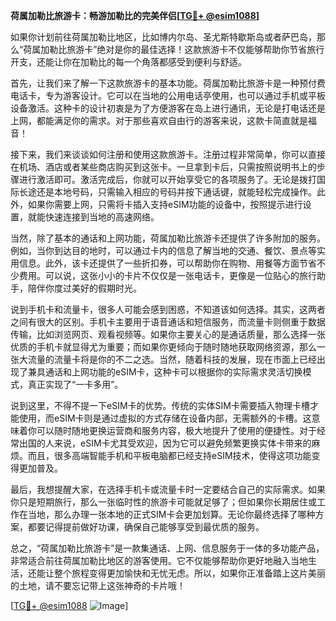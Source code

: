 **荷属加勒比旅游卡：畅游加勒比的完美伴侣[[TG💪+ @esim1088](https://t.me/s/esim1088)]**

如果你计划前往荷属加勒比地区，比如博内尔岛、圣尤斯特歇斯岛或者萨巴岛，那么“荷属加勒比旅游卡”绝对是你的最佳选择！这款旅游卡不仅能够帮助你节省旅行开支，还能让你在加勒比的每一个角落都感受到便利与舒适。

首先，让我们来了解一下这款旅游卡的基本功能。荷属加勒比旅游卡是一种预付费电话卡，专为游客设计。它可以在当地的公用电话亭使用，也可以通过手机或平板设备激活。这种卡的设计初衷是为了方便游客在岛上进行通讯，无论是打电话还是上网，都能满足你的需求。对于那些喜欢自由行的游客来说，这款卡简直就是福音！

接下来，我们来谈谈如何注册和使用这款旅游卡。注册过程非常简单，你可以直接在机场、酒店或者某些商店购买到这张卡。一旦拿到卡后，只需按照说明书上的步骤进行激活即可。激活完成后，你就可以开始享受它的各项服务了。无论是拨打国际长途还是本地号码，只需输入相应的号码并按下通话键，就能轻松完成操作。此外，如果你需要上网，只需将卡插入支持eSIM功能的设备中，按照提示进行设置，就能快速连接到当地的高速网络。

当然，除了基本的通话和上网功能，荷属加勒比旅游卡还提供了许多附加的服务。例如，当你到达目的地时，可以通过卡内的信息了解当地的交通、餐饮、景点等实用信息。此外，该卡还提供了一些折扣券，可以帮助你在购物、用餐等方面节省不少费用。可以说，这张小小的卡片不仅仅是一张电话卡，更像是一位贴心的旅行助手，陪伴你度过美好的假期时光。

说到手机卡和流量卡，很多人可能会感到困惑，不知道该如何选择。其实，这两者之间有很大的区别。手机卡主要用于语音通话和短信服务，而流量卡则侧重于数据传输，比如浏览网页、观看视频等。如果你主要关心的是通话质量，那么选择一张优质的手机卡就显得尤为重要；而如果你更倾向于随时随地获取网络资源，那么一张大流量的流量卡将是你的不二之选。当然，随着科技的发展，现在市面上已经出现了兼具通话和上网功能的eSIM卡，这种卡可以根据你的实际需求灵活切换模式，真正实现了“一卡多用”。

说到这里，不得不提一下eSIM卡的优势。传统的实体SIM卡需要插入物理卡槽才能使用，而eSIM卡则是通过虚拟的方式存储在设备内部，无需额外的卡槽。这意味着你可以随时随地更换运营商和服务内容，极大地提升了使用的便捷性。对于经常出国的人来说，eSIM卡尤其受欢迎，因为它可以避免频繁更换实体卡带来的麻烦。而且，很多高端智能手机和平板电脑都已经支持eSIM技术，使得这项功能变得更加普及。

最后，我想提醒大家，在选择手机卡或流量卡时一定要结合自己的实际需求。如果你只是短期旅行，那么一张临时性的旅游卡可能就足够了；但如果你长期居住或工作在当地，那么办理一张本地的正式SIM卡会更加划算。无论你最终选择了哪种方案，都要记得提前做好功课，确保自己能够享受到最优质的服务。

总之，“荷属加勒比旅游卡”是一款集通话、上网、信息服务于一体的多功能产品，非常适合前往荷属加勒比地区的游客使用。它不仅能够帮助你更好地融入当地生活，还能让整个旅程变得更加愉快和无忧无虑。所以，如果你正准备踏上这片美丽的土地，请不要忘记带上这张神奇的卡片哦！

[[TG💪+ @esim1088](https://t.me/s/esim1088) ![Image](https://i.postimg.cc/4NQfJmqS/Snipaste-2025-05-13-00-14-12.png)]